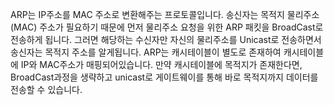 ARP는 IP주소를 MAC 주소로 변환해주는 프로토콜입니다. 송신자는 목적지 물리주소(MAC) 주소가 필요하기 때문에 먼저 물리주소 요청을 위한 ARP 패킷을 BroadCast로 전송하게 됩니다. 그러면 해당하는 수신자만 자신의 물리주소를 Unicast로 전송하면서 
송신자는 목적지 주소를 알게됩니다. ARP는 캐시테이블이 별도로 존재하여 캐시테이블에 IP와 MAC주소가 매핑되어있습니다. 만약 캐시테이블에 목적지가 존재한다면, BroadCast과정을 생략하고 unicast로 게이트웨이를 통해 바로 목적지까지 데이터를 전송할 수 있습니다.
